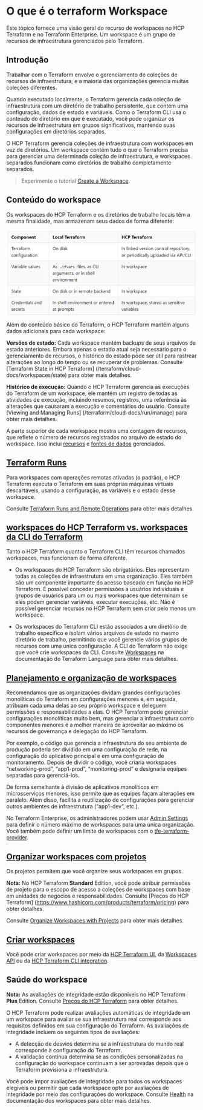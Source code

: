 O que é o terraform Workspace
=======================================

Este tópico fornece uma visão geral do recurso de workspaces no HCP Terraform e no Terraform Enterprise. Um workspace é um grupo de recursos de infraestrutura gerenciados pelo Terraform.

Introdução
-------------------------------------------------------------

Trabalhar com o Terraform envolve o gerenciamento de coleções de recursos de infraestrutura, e a maioria das organizações gerencia muitas coleções diferentes.

Quando executado localmente, o Terraform gerencia cada coleção de infraestrutura com um diretório de trabalho persistente, que contém uma configuração, dados de estado e variáveis. Como o Terraform CLI usa o conteúdo do diretório em que é executado, você pode organizar os recursos de infraestrutura em grupos significativos, mantendo suas configurações em diretórios separados.

O HCP Terraform gerencia coleções de infraestrutura com workspaces em vez de diretórios. Um workspace contém tudo o que o Terraform precisa para gerenciar uma determinada coleção de infraestrutura, e workspaces separados funcionam como diretórios de trabalho completamente separados.

> Experimente o tutorial [Create a Workspace](https://developer.hashicorp.com/terraform/tutorials/cloud-get-started/cloud-workspace-create).

Conteúdo do workspace
-------------------------------------------------------------------------

Os workspaces do HCP Terraform e os diretórios de trabalho locais têm a mesma finalidade, mas armazenam seus dados de forma diferente:

![components](images/06-02-01.png)

Além do conteúdo básico do Terraform, o HCP Terraform mantém alguns dados adicionais para cada workspace:

**Versões de estado:** Cada workspace mantém backups de seus arquivos de estado anteriores. Embora apenas o estado atual seja necessário para o gerenciamento de recursos, o histórico do estado pode ser útil para rastrear alterações ao longo do tempo ou se recuperar de problemas. Consulte [Terraform State in HCP Terraform] (/terraform/cloud-docs/workspaces/state) para obter mais detalhes.
    
**Histórico de execução:** Quando o HCP Terraform gerencia as execuções do Terraform de um workspace, ele mantém um registro de todas as atividades de execução, incluindo resumos, registros, uma referência às alterações que causaram a execução e comentários do usuário. Consulte [Viewing and Managing Runs] (/terraform/cloud-docs/run/manage) para obter mais detalhes.
    

A parte superior de cada workspace mostra uma contagem de recursos, que reflete o número de recursos registrados no arquivo de estado do workspace. Isso inclui [recursos](https://developer.hashicorp.com/terraform/language/resources/syntax) e [fontes de dados](https://developer.hashicorp.com/terraform/language/data-sources) gerenciados.

[Terraform Runs](https://developer.hashicorp.com/terraform/cloud-docs/workspaces#terraform-runs)
-----------------------------------------------------------------

Para workspaces com operações remotas ativadas (o padrão), o HCP Terraform executa o Terraform em suas próprias máquinas virtuais descartáveis, usando a configuração, as variáveis e o estado desse workspace.

Consulte [Terraform Runs and Remote Operations](https://developer.hashicorp.com/terraform/cloud-docs/run/remote-operations) para obter mais detalhes.

[workspaces do HCP Terraform vs. workspaces da CLI do Terraform](https://developer.hashicorp.com/terraform/cloud-docs/workspaces#hcp-terraform-vs-terraform-cli-workspaces)
------------------------------------------------------------------------------------------------------------------------

Tanto o HCP Terraform quanto o Terraform CLI têm recursos chamados workspaces, mas funcionam de forma diferente.

* Os workspaces do HCP Terraform são obrigatórios. Eles representam todas as coleções de infraestrutura em uma organização. Eles também são um componente importante do acesso baseado em função no HCP Terraform. É possível conceder permissões a usuários individuais e grupos de usuários para um ou mais workspaces que determinam se eles podem gerenciar variáveis, executar execuções, etc. Não é possível gerenciar recursos no HCP Terraform sem criar pelo menos um workspace.
    
* Os workspaces do Terraform CLI estão associados a um diretório de trabalho específico e isolam vários arquivos de estado no mesmo diretório de trabalho, permitindo que você gerencie vários grupos de recursos com uma única configuração. A CLI do Terraform não exige que você crie workspaces da CLI. Consulte [Workspaces](https://developer.hashicorp.com/terraform/language/state/workspaces) na documentação do Terraform Language para obter mais detalhes.
    

[Planejamento e organização de workspaces](https://developer.hashicorp.com/terraform/cloud-docs/workspaces#planning-and-organizing-workspaces)
---------------------------------------------------------------------------------------------------------

Recomendamos que as organizações dividam grandes configurações monolíticas do Terraform em configurações menores e, em seguida, atribuam cada uma delas ao seu próprio workspace e deleguem permissões e responsabilidades a elas. O HCP Terraform pode gerenciar configurações monolíticas muito bem, mas gerenciar a infraestrutura como componentes menores é a melhor maneira de aproveitar ao máximo os recursos de governança e delegação do HCP Terraform.

Por exemplo, o código que gerencia a infraestrutura do seu ambiente de produção poderia ser dividido em uma configuração de rede, na configuração do aplicativo principal e em uma configuração de monitoramento. Depois de dividir o código, você criaria workspaces “networking-prod”, “app1-prod”, “monitoring-prod” e designaria equipes separadas para gerenciá-los.

De forma semelhante à divisão de aplicativos monolíticos em microsserviços menores, isso permite que as equipes façam alterações em paralelo. Além disso, facilita a reutilização de configurações para gerenciar outros ambientes de infraestrutura (“app1-dev”, etc.).

No Terraform Enterprise, os administradores podem usar [Admin Settings](https://developer.hashicorp.com/terraform/enterprise/api-docs/admin/settings) para definir o número máximo de workspaces para uma única organização. Você também pode definir um limite de workspaces com o [tfe-terraform-provider](https://registry.terraform.io/providers/hashicorp/tfe/latest/docs/resources/organization#workspace_limit).

[Organizar workspaces com projetos](/https://developer.hashicorp.com/terraform/cloud-docs/workspaces#organize-workspaces-with-projects)
-------------------------------------------------------------------------------------------------------

Os projetos permitem que você organize seus workspaces em grupos.

**Nota:** No HCP Terraform **Standard** Edition, você pode atribuir permissões de projeto para o escopo de acesso a coleções de workspaces com base em unidades de negócios e responsabilidades. Consulte [Preços do HCP Terraform] (https://www.hashicorp.com/products/terraform/pricing) para obter detalhes.

Consulte [Organize Workspaces with Projects](https://developer.hashicorp.com/terraform/cloud-docs/projects/manage) para obter mais detalhes.

[Criar workspaces](https://developer.hashicorp.com/terraform/cloud-docs/workspaces#creating-workspaces)
---------------------------------------------------------------------------

Você pode criar workspaces por meio da [HCP Terraform UI](https://developer.hashicorp.com/terraform/cloud-docs/workspaces/create), da [Workspaces API](https://developer.hashicorp.com/terraform/cloud-docs/api-docs/workspaces) ou da [HCP Terraform CLI integration](/terraform/cli/cloud).


Saúde do workspace
---------------------------------------------------------------------

**Nota:** As avaliações de integridade estão disponíveis no HCP Terraform **Plus** Edition. Consulte [Preços do HCP Terraform](https://www.hashicorp.com/products/terraform/pricing) para obter detalhes.

O HCP Terraform pode realizar avaliações automáticas de integridade em um workspace para avaliar se sua infraestrutura real corresponde aos requisitos definidos em sua configuração do Terraform. As avaliações de integridade incluem os seguintes tipos de avaliações:

* A detecção de desvios determina se a infraestrutura do mundo real corresponde à configuração do Terraform.
* A validação contínua determina se as condições personalizadas na configuração do workspace continuam a ser aprovadas depois que o Terraform provisiona a infraestrutura.

Você pode impor avaliações de integridade para todos os workspaces elegíveis ou permitir que cada workspace opte por avaliações de integridade por meio das configurações do workspace. Consulte [Health](https://developer.hashicorp.com/terraform/cloud-docs/workspaces/health) na documentação dos workspaces para obter mais detalhes.
